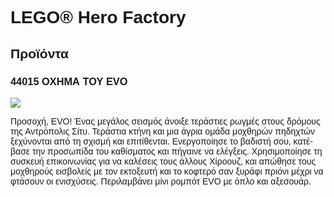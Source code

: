 <div lang="el-GR" style="font-family: sans-serif;">
<h1>LEGO® Hero Factory</h1>
  <h2>Προϊόντα</h2>
  <h3>44015 ΟΧΗΜΑ ΤΟΥ EVO</h3>
  <img src="https://www.lego.com/cdn/product-assets/product.img.pri/44015_prod.jpg">
  <p>Προσοχή, EVO! Ένας μεγάλος σεισμός άνοιξε τεράστιες ρωγμές στους δρόμους της Αντρόπολις Σίτυ. Τεράστια κτήνη και μια άγρια ομάδα μοχθηρών πηδηχτών ξεχύνονται από τη σχισμή και επιτίθενται. Ενεργοποίησε το βαδιστή σου, κατέβασε την προσωπίδα του καθίσματος και πήγαινε να ελέγξεις. Χρησιμοποίησε τη συσκευή επικοινωνίας για να καλέσεις τους άλλους Χίροουζ, και απώθησε τους μοχθηρούς εισβολείς με τον εκτοξευτή και το κοφτερό σαν ξυράφι πριόνι μέχρι να φτάσουν οι ενισχύσεις. Περιλαμβάνει μίνι ρομπότ EVO με όπλο και αξεσουάρ.</p>
</div>
